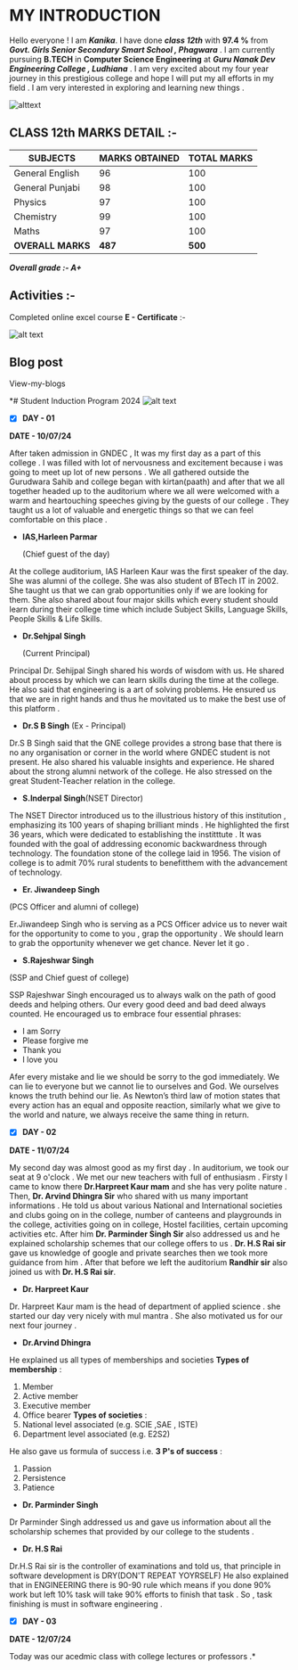 # MY INTRODUCTION 
Hello everyone ! 
I am ***Kanika***. I have done ***class 12th*** with **97.4 %** from ***Govt. Girls Senior Secondary Smart School , Phagwara*** . I am currently pursuing **B.TECH** in **Computer Science Engineering** at ***Guru Nanak Dev Engineering College , Ludhiana*** . I am very excited about my four year journey in this prestigious college and hope I will put my all 
efforts in my field . I am very interested in exploring and learning new things .

![alttext](college.png)

## CLASS 12th MARKS DETAIL :-

| SUBJECTS | MARKS OBTAINED | TOTAL MARKS |
| -------- | ----------- | -------------- |
| General English | 96 | 100 | 
| General Punjabi | 98 | 100 |
| Physics | 97 | 100 |
| Chemistry | 99 | 100 |
| Maths | 97 | 100 |
| **OVERALL MARKS** | **487** | **500** |

***Overall grade :- A+***
## Activities :-
Completed online excel course **E - Certificate** :-

![alt text](Kanika20240723-73-996yeq.jpg)

## Blog post 
View-my-blogs

*# Student Induction Program 2024 
![alt text](induction.jpg)

- [x] **DAY - 01**

**DATE - 10/07/24**

After taken admission in GNDEC , It was my first day as a part of this college . I was filled with lot of nervousness and excitement because i was going to meet up lot of new persons . We all gathered outside the Gurudwara Sahib and  college began with kirtan(paath) and after that we all together headed up to the auditorium where we all were welcomed with a warm and heartouching speeches giving by the guests of our college . They taught us a lot of valuable and energetic things so that we can feel comfortable on this place .

- **IAS,Harleen Parmar**

  (Chief guest of the day)
  
At the college auditorium, IAS Harleen Kaur was the first speaker of the day. She was alumni of the college. She was also student of BTech IT in 2002. She taught us that we can grab opportunities only if we are looking for them. She also shared about four major skills which every student should learn during their college time which include Subject Skills, Language Skills, People Skills & Life Skills.

- **Dr.Sehjpal Singh**

  (Current Principal)
  
Principal Dr. Sehijpal Singh shared his words of wisdom with us. He shared about process by which we can learn skills during the time at the college. He also said that engineering is a art of solving problems. He ensured us that we are in right hands and thus he movitated us to make the best use of this platform .  
   
- **Dr.S B Singh**
(Ex - Principal)
  
Dr.S B Singh said that the GNE college provides a strong base that there is no any organisation or corner in the world where GNDEC student is not present. He also shared his valuable insights and experience. He shared about the strong alumni network of the college. He also stressed on the great Student-Teacher relation in the college.

- **S.Inderpal Singh**(NSET Director)
  
The NSET Director introduced us to the illustrious history of this institution , emphasizing its 100 years of shaping brilliant minds . He highlighted the first 36 years, which were dedicated to establishing the institttute . It was founded with the goal of addressing economic backwardness through technology. The foundation stone of the college laid in 1956. The vision of college is to admit 70% rural students to benefitthem with the advancement of technology.

- **Er. Jiwandeep Singh**

(PCS Officer and alumni of college)

Er.Jiwandeep Singh who is serving as a PCS Officer advice us to never wait for the opportunity to come to you , grap the opportunity . We should learn to grab the opportunity whenever we get chance. Never let it go .

- **S.Rajeshwar Singh**

(SSP and Chief guest of college)

SSP Rajeshwar Singh encouraged us to always walk on the path of good deeds and helping others. Our every good deed and bad deed always counted. He encouraged us to embrace four essential phrases:
- I am Sorry
- Please forgive me
- Thank you
- I love you

Afer every mistake and lie we should be sorry to the god immediately. We can lie to everyone but we cannot lie to ourselves and God. We ourselves knows the truth behind our lie. As Newton’s third law of motion states that every action has an equal and opposite reaction, similarly what we give to the world and nature, we always receive the same thing in return.

- [x] **DAY - 02**

**DATE - 11/07/24**

My second day was almost good as my first day . In auditorium, we took our seat at 9 o'clock . We met our new teachers with full of enthusiasm . Firsty I came to know there **Dr.Harpreet Kaur mam** and she has very polite nature . Then, **Dr. Arvind Dhingra Sir** who shared with us many important informations . He told us about various National and International societies and clubs going on in the college, number of canteens and playgrounds in the college, activities going on in college, Hostel facilities, certain upcoming activities etc. After him **Dr. Parminder Singh Sir** also addressed us and he explained scholarship schemes that our college offers to us . **Dr. H.S Rai sir** gave us knowledge of google and private searches then we took more guidance from him . After that before we left the auditorium **Randhir sir** also joined us with **Dr. H.S Rai sir**.

- **Dr. Harpreet Kaur**
  
Dr. Harpreet Kaur mam is the head of department of applied science . she started our day very nicely with mul mantra . She also motivated us for our next four journey .

- **Dr.Arvind Dhingra**
 
He explained us all types of memberships and societies 
**Types of membership** :
  1. Member
  2. Active member
  3. Executive member
  4. Office bearer
**Types of societies** :
  1. National level associated (e.g. SCIE ,SAE , ISTE)
  2. Department level associated (e.g. E2S2)

He also gave us formula of success i.e. **3 P's of success** :
  1. Passion
  2. Persistence
  3. Patience
   
- **Dr. Parminder Singh**

Dr Parminder Singh addressed us and gave us information about all the scholarship schemes that provided by our college to the students . 
  
- **Dr. H.S Rai**

Dr.H.S Rai sir is the controller of examinations and told us, that principle in software development is DRY(DON'T REPEAT YOYRSELF) He also explained that in ENGINEERING there is 90-90 rule which means if you done 90% work but left 10% task will take 90% efforts to finish that task . So , task finishing is must in software engineering .

- [x] **DAY - 03**

**DATE - 12/07/24**

Today was our acedmic class with college lectures or professors .*

      
      


    
        


   



